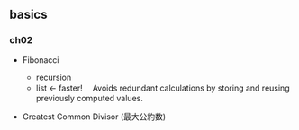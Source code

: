 ## basics

### ch02

- Fibonacci

  - recursion
  - list <- faster!　 Avoids redundant calculations by storing and reusing previously computed values.

- Greatest Common Divisor (最大公約数)
